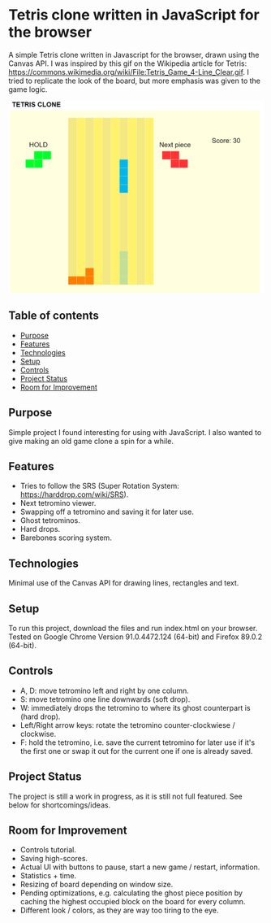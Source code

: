 # Tetris clone written in JavaScript for the browser
A simple Tetris clone written in Javascript for the browser, drawn using the Canvas API.
I was inspired by this gif on the Wikipedia article for Tetris:
https://commons.wikimedia.org/wiki/File:Tetris_Game_4-Line_Clear.gif.
I tried to replicate the look of the board, but more emphasis was given to the game logic.

![Tetris clone screenshot](./tetris_clone.PNG)

## Table of contents
* [Purpose](#purpose)
* [Features](#features)
* [Technologies](#technologies)
* [Setup](#setup)
* [Controls](#controls)
* [Project Status](#project-status)
* [Room for Improvement](#room-for-improvement)

## Purpose
Simple project I found interesting for using with JavaScript. I also wanted to give 
making an old game clone a spin for a while.

## Features
- Tries to follow the SRS (Super Rotation System: https://harddrop.com/wiki/SRS).
- Next tetromino viewer.
- Swapping off a tetromino and saving it for later use.
- Ghost tetrominos.
- Hard drops.
- Barebones scoring system.
	
## Technologies
Minimal use of the Canvas API for drawing lines, rectangles and text.

## Setup
To run this project, download the files and run index.html on your browser.
Tested on Google Chrome Version 91.0.4472.124 (64-bit) and Firefox 89.0.2 (64-bit).

## Controls
- A, D: move tetromino left and right by one column.
- S: move tetromino one line downwards (soft drop).
- W: immediately drops the tetromino to where its ghost counterpart is (hard drop).
- Left/Right arrow keys: rotate the tetromino counter-clockwiese / clockwise.
- F: hold the tetromino, i.e. save the current tetromino for later use 
if it's the first one or swap it out for the current one if one is already saved.

## Project Status
The project is still a work in progress, as it is still not full featured. 
See below for shortcomings/ideas.

## Room for Improvement
- Controls tutorial.
- Saving high-scores.
- Actual UI with buttons to pause, start a new game / restart, information.
- Statistics + time.
- Resizing of board depending on window size.
- Pending optimizations, e.g. calculating the ghost piece position by caching
the highest occupied block on the board for every column.
- Different look / colors, as they are way too tiring to the eye.
